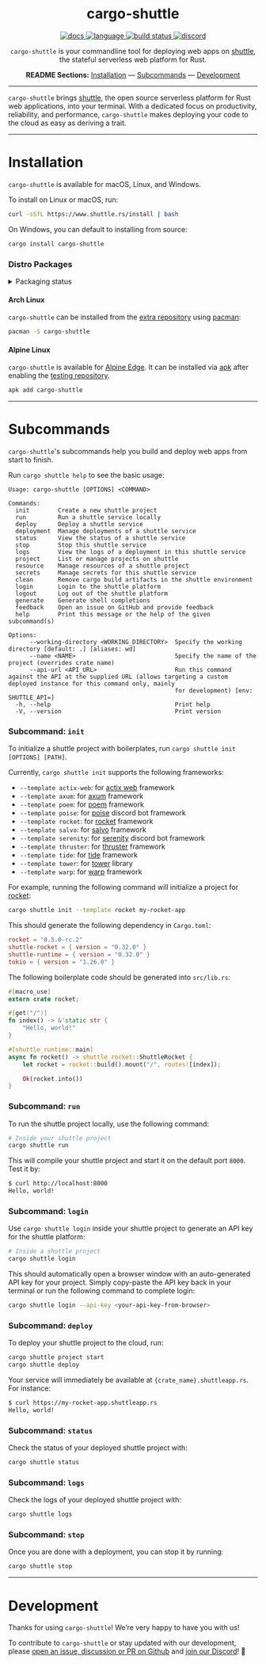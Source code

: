 <!-- markdownlint-disable -->
<div align="center">

# cargo-shuttle

<p align=center>
  <a href="https://docs.rs/shuttle-service">
    <img alt="docs" src="https://img.shields.io/badge/docs-reference-orange">
  </a>
  <a href="https://github.com/shuttle-hq/shuttle/search?l=rust">
    <img alt="language" src="https://img.shields.io/badge/language-Rust-orange.svg">
  </a>
  <a href="https://circleci.com/gh/shuttle-hq/shuttle/">
    <img alt="build status" src="https://circleci.com/gh/shuttle-hq/shuttle.svg?style=shield"/>
  </a>
  <a href="https://discord.gg/shuttle">
    <img alt="discord" src="https://img.shields.io/discord/803236282088161321?logo=discord"/>
  </a>
</p>
<!-- markdownlint-restore -->
<!-- markdownlint-disable MD001 -->

`cargo-shuttle` is your commandline tool for deploying web apps on [shuttle](https://www.shuttle.rs/), the stateful serverless web platform for Rust.

**README Sections:** [Installation](#installation) — [Subcommands](#subcommands) — [Development](#development)

</div>

---

`cargo-shuttle` brings [shuttle](https://www.shuttle.rs/), the open source serverless platform for Rust web applications, into your terminal. With a dedicated focus on productivity, reliability, and performance, `cargo-shuttle` makes deploying your code to the cloud as easy as deriving a trait.

---

<!-- markdownlint-disable-next-line -->
<a id="installation"><h1>Installation</h1></a>

`cargo-shuttle` is available for macOS, Linux, and Windows.

To install on Linux or macOS, run:

```sh
curl -sSfL https://www.shuttle.rs/install | bash
```

On Windows, you can default to installing from source:

```bash
cargo install cargo-shuttle
```

### Distro Packages

<!-- markdownlint-disable-next-line -->
<details>
<!-- markdownlint-disable-next-line -->
  <summary>Packaging status</summary>

[![Packaging status](https://repology.org/badge/vertical-allrepos/cargo-shuttle.svg)](https://repology.org/project/cargo-shuttle/versions)

</details>

#### Arch Linux

`cargo-shuttle` can be installed from the [extra repository](https://archlinux.org/packages/extra/x86_64/cargo-shuttle) using [pacman](https://wiki.archlinux.org/title/Pacman):

```sh
pacman -S cargo-shuttle
```

#### Alpine Linux

`cargo-shuttle` is available for [Alpine Edge](https://pkgs.alpinelinux.org/packages?name=cargo-shuttle&branch=edge). It can be installed via [apk](https://wiki.alpinelinux.org/wiki/Alpine_Package_Keeper) after enabling the [testing repository](https://wiki.alpinelinux.org/wiki/Repositories).

```sh
apk add cargo-shuttle
```

---

<!-- markdownlint-disable-next-line -->
<a id="subcommands"><h1>Subcommands</h1></a>

`cargo-shuttle`'s subcommands help you build and deploy web apps from start to finish.

Run `cargo shuttle help` to see the basic usage:

```text
Usage: cargo-shuttle [OPTIONS] <COMMAND>

Commands:
  init        Create a new shuttle project
  run         Run a shuttle service locally
  deploy      Deploy a shuttle service
  deployment  Manage deployments of a shuttle service
  status      View the status of a shuttle service
  stop        Stop this shuttle service
  logs        View the logs of a deployment in this shuttle service
  project     List or manage projects on shuttle
  resource    Manage resources of a shuttle project
  secrets     Manage secrets for this shuttle service
  clean       Remove cargo build artifacts in the shuttle environment
  login       Login to the shuttle platform
  logout      Log out of the shuttle platform
  generate    Generate shell completions
  feedback    Open an issue on GitHub and provide feedback
  help        Print this message or the help of the given subcommand(s)

Options:
      --working-directory <WORKING_DIRECTORY>  Specify the working directory [default: .] [aliases: wd]
      --name <NAME>                            Specify the name of the project (overrides crate name)
      --api-url <API_URL>                      Run this command against the API at the supplied URL (allows targeting a custom deployed instance for this command only, mainly
                                               for development) [env: SHUTTLE_API=]
  -h, --help                                   Print help
  -V, --version                                Print version
```

### Subcommand: `init`

To initialize a shuttle project with boilerplates, run `cargo shuttle init [OPTIONS] [PATH]`.

Currently, `cargo shuttle init` supports the following frameworks:

- `--template actix-web`: for [actix web](https://actix.rs/) framework
- `--template axum`: for [axum](https://github.com/tokio-rs/axum) framework
- `--template poem`: for [poem](https://github.com/poem-web/poem) framework
- `--template poise`: for [poise](https://github.com/serenity-rs/poise) discord bot framework
- `--template rocket`: for [rocket](https://rocket.rs/) framework
- `--template salvo`: for [salvo](https://salvo.rs/) framework
- `--template serenity`: for [serenity](https://github.com/serenity-rs/serenity) discord bot framework
- `--template thruster`: for [thruster](https://github.com/thruster-rs/Thruster) framework
- `--template tide`: for [tide](https://github.com/http-rs/tide) framework
- `--template tower`: for [tower](https://github.com/tower-rs/tower) library
- `--template warp`: for [warp](https://github.com/seanmonstar/warp) framework

For example, running the following command will initialize a project for [rocket](https://rocket.rs/):

```sh
cargo shuttle init --template rocket my-rocket-app
```

This should generate the following dependency in `Cargo.toml`:

```toml
rocket = "0.5.0-rc.2"
shuttle-rocket = { version = "0.32.0" }
shuttle-runtime = { version = "0.32.0" }
tokio = { version = "1.26.0" }
```

The following boilerplate code should be generated into `src/lib.rs`:

```rust
#[macro_use]
extern crate rocket;

#[get("/")]
fn index() -> &'static str {
    "Hello, world!"
}

#[shuttle_runtime::main]
async fn rocket() -> shuttle_rocket::ShuttleRocket {
    let rocket = rocket::build().mount("/", routes![index]);

    Ok(rocket.into())
}
```

### Subcommand: `run`

To run the shuttle project locally, use the following command:

```sh
# Inside your shuttle project
cargo shuttle run
```

This will compile your shuttle project and start it on the default port `8000`. Test it by:

```sh
$ curl http://localhost:8000
Hello, world!
```

### Subcommand: `login`

Use `cargo shuttle login` inside your shuttle project to generate an API key for the shuttle platform:

```sh
# Inside a shuttle project
cargo shuttle login
```

This should automatically open a browser window with an auto-generated API key for your project. Simply copy-paste the API key back in your terminal or run the following command to complete login:

```sh
cargo shuttle login --api-key <your-api-key-from-browser>
```

### Subcommand: `deploy`

To deploy your shuttle project to the cloud, run:

```sh
cargo shuttle project start
cargo shuttle deploy
```

Your service will immediately be available at `{crate_name}.shuttleapp.rs`. For instance:

```sh
$ curl https://my-rocket-app.shuttleapp.rs
Hello, world!
```

### Subcommand: `status`

Check the status of your deployed shuttle project with:

```sh
cargo shuttle status
```

### Subcommand: `logs`

Check the logs of your deployed shuttle project with:

```sh
cargo shuttle logs
```

### Subcommand: `stop`

Once you are done with a deployment, you can stop it by running:

```sh
cargo shuttle stop
```

---

<!-- markdownlint-disable-next-line -->
<a id="development"><h1>Development</h1></a>

Thanks for using `cargo-shuttle`! We’re very happy to have you with us!

To contribute to `cargo-shuttle` or stay updated with our development, please [open an issue, discussion or PR on Github](https://github.com/shuttle-hq/shuttle) and [join our Discord](https://discord.gg/shuttle)! 🚀
